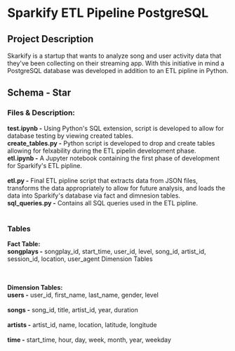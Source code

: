 # Sparkify ETL Pipeline PostgreSQL

## Project Description

Skarkify is a startup that wants to analyze song and user activity data that they've been collecting on their streaming app. With this initiative in mind a PostgreSQL database was developed in addition to an ETL pipline in Python. 

## Schema - Star

### Files & Description:

**test.ipynb -**  Using Python's SQL extension, script is developed to allow for database testing by viewing created tables.<br>
**create_tables.py -**  Python script is developed to drop and create tables allowing for felxability during the ETL pipelin development phase. <br>
**etl.ipynb -** A Jupyter notebook containing the first phase of development for Sparkify's ETL pipline.<br><br>
**etl.py -** Final ETL pipline script that extracts data from JSON files, transforms the data appropriately to allow for future analysis, and loads the data into Sparkify's database via fact and dimnesion tables.<br>
**sql_queries.py -** Contains all SQL queries used in the ETL pipline.<br><br>

### Tables

**Fact Table:**<br>
**songplays -** songplay_id, start_time, user_id, level, song_id, artist_id, session_id, location, user_agent
Dimension Tables<br><br><br>

**Dimension Tables:**<br>
**users -** user_id, first_name, last_name, gender, level<br><br>
**songs -** song_id, title, artist_id, year, duration<br><br>
**artists -** artist_id, name, location, latitude, longitude<br><br>
**time -** start_time, hour, day, week, month, year, weekday<br><br>

